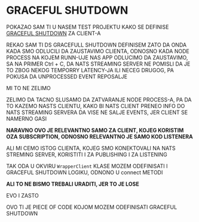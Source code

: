 # GRACEFUL SHUTDOWN

POKAZAO SAM TI U NASEM TEST PROJEKTU KAKO SE DEFINISE [GRACEFUL SHUTDOWN](nats_test_project/src/listener.ts) ZA CLIENT-A

REKAO SAM TI DS GRACEFULL SHUTDOWN DEFINISEM ZATO DA ONDA KADA SMO ODLUCILI DA ZAUSTAVIMO CLIENTA, ODNOSNO KADA NODE PROCESS NA KOJEM RUNN-UJE NAS APP ODLUCIMO DA ZAUSTAVIMO, SA NA PRIMER Ctrl + C, DA NATS STREAMING SERVER NE POMISLI DA JE TO ZBOG NEKOG TEMPORRY LATENCY-JA ILI NECEG DRUGOG, PA POKUSA DA UNPROCESSED EVENT REPOSALJE

MI TO NE ZELIMO

ZELIMO DA TACNO SLUSAMO DA ZATVARANJE NODE PROCESS-A, PA DA TO KAZEMO NASTS CLIENTU, KAKO BI NATS CLIENT PRENEO INFO DO NATS STREAMING SERVERA DA VISE NE SALJE EVENTS, JER CLIENT SE NAMERNO GASI

**NARAVNO OVO JE RELEVANTNO SAMO ZA CLIENT, KOJEG KORISTIM OZA SUBSCRIPTION, ODNOSNO RELEVANTNO JE SAMO KOD LISTENERA**

ALI MI CEMO ISTOG CLIENTA, KOJEG SMO KONEKTOVALI NA NATS STREMING SERVER, KORISTITI I ZA PUBLISHING I ZA LISTENING

TAK ODA U OKVIRU `WrapperClient` KLASE MOZEM ODEFINISATI I GRACEFUL SHUTDOWN LOGIKU, ODNONO U connect METODI

**ALI TO NE BISMO TREBALI URADITI, JER TO JE LOSE**

EVO I ZASTO

OVO TI JE PIECE OF CODE KOJOM MOZEM ODEFINISATI GRACEFUL SHUTDOWN

```ts

```


